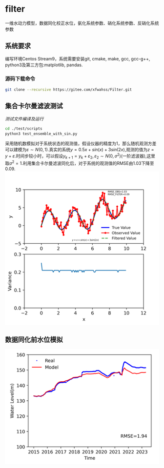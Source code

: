 # filter
一维水动力模型，数据同化校正水位，氨化系统参数、硝化系统参数、反硝化系统参数
## 系统要求
编写环境Centos Stream9，系统需要安装git, cmake, make, gcc, gcc-g++, python3及第三方包:matplotlib, pandas.

### 源码下载命令
```bash
git clone --recursive https://gitee.com/xfwahss/Filter.git
```

## 集合卡尔曼滤波测试
*测试文件编译及运行*
```bash
cd ./test/scripts
python3 test_ensemble_with_sin.py
```
采用随机数模拟对于系统状态的观测值，假设仪器的精度为1，那么随机观测方差可以建模为$\varepsilon \sim N(0, 1)$.真实的系统$y=0.5x+sin(x)+3sin(2x)$,观测的值为$z=y+\varepsilon$.时间步较小时，可以假设$y_{k+1}=y_{k} + \varepsilon_2, \varepsilon_2 \sim N(0, \sigma^2)$(一阶滤波器),这里取$\sigma^2=1$.利用集合卡尔曼滤波同化后，对于系统的观测值的RMSE由1.03下降至0.09.
![集合卡尔曼滤波测试](./test/output/test_ensemble_kalman.png)
## 数据同化前水位模拟
![数据同化前水库水位模拟结果](./src/model/output/results.png)